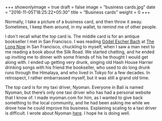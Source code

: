 +++
showonlyimage = true
draft = false
image = "business cards.jpg"
date = "2016-11-05T18:25:22+05:30"
title = “Business cards"
weight = 0
+++

Normally, I take a picture of a business card, and then throw it away. Sometimes, I keep them around, in my wallet, to remind me of other people.

I don't recall what the top card is. The middle card is for an antique bookseller I met in San Francisco. I was reading [Gödel Escher Bach](http://amzn.to/2n6PwTS) at [The Long Now](http://longnow.org/) in San Francisco, chuckling to myself, when I saw a man next to me reading a book about the Silk Road. We started chatting, and he ended up inviting me to dinner with some friends of his he thought I would get along with. I ended up getting very drunk, singing old Hash House Harrier drinking songs with his friend the bookseller, who used to do long drunk runs through the Himalaya, and who lived in Tokyo for a few decades. In retrospect, I rather embarrassed myself, but it was still a grand old time.

The top card is for my taxi driver, Nyoman. Everyone in Bali is named Nyoman, but there’s only one taxi driver who has had a personal website that I know of. I made inyoman.com for him, as I wanted to give back something to the local community, and he had been asking me while we drove how he could improve his business. Explaining scaling to a taxi driver is difficult. I wrote about Nyoman [here](https://medium.com/@richlitt/build-smaller-help-more-7101d9933b4f). I hope he is doing well. 
